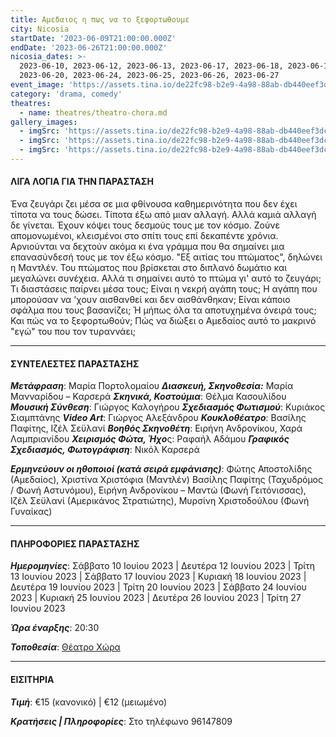 ```yaml
---
title: Αμεδαιος η πως να το ξεφορτωθουμε
city: Nicosia
startDate: '2023-06-09T21:00:00.000Z'
endDate: '2023-06-26T21:00:00.000Z'
nicosia_dates: >-
  2023-06-10, 2023-06-12, 2023-06-13, 2023-06-17, 2023-06-18, 2023-06-19,
  2023-06-20, 2023-06-24, 2023-06-25, 2023-06-26, 2023-06-27
event_image: 'https://assets.tina.io/de22fc98-b2e9-4a98-88ab-db440eef3dc1/Amedaios_1.jpg'
category: 'drama, comedy'
theatres:
  - name: theatres/theatro-chora.md
gallery_images:
  - imgSrc: 'https://assets.tina.io/de22fc98-b2e9-4a98-88ab-db440eef3dc1/Amedaios_2.jpg'
  - imgSrc: 'https://assets.tina.io/de22fc98-b2e9-4a98-88ab-db440eef3dc1/Amedaios_3.jpg'
  - imgSrc: 'https://assets.tina.io/de22fc98-b2e9-4a98-88ab-db440eef3dc1/Amedaios_4.jpg'
---
```


#### ΛΙΓΑ ΛΟΓΙΑ ΓΙΑ ΤΗΝ ΠΑΡΑΣΤΑΣΗ

Ένα ζευγάρι ζει μέσα σε μια φθίνουσα καθημερινότητα που δεν έχει τίποτα να τους δώσει. Τίποτα έξω από μιαν
αλλαγή. Αλλά καμιά αλλαγή δε γίνεται. Έχουν κόψει τους δεσμούς τους με τον κόσμο. Ζούνε απομονωμένοι,
κλεισμένοι στο σπίτι τους επί δεκαπέντε χρόνια. Αρνιούνται να δεχτούν ακόμα κι ένα γράμμα που θα σημαίνει
μια επανασύνδεσή τους με τον έξω κόσμο. "Εξ αιτίας του πτώματος", δηλώνει η Μαντλέν. Του πτώματος που
βρίσκεται στο διπλανό δωμάτιο και μεγαλώνει συνέχεια. Αλλά τι σημαίνει αυτό το πτώμα γι' αυτό το ζευγάρι; Τι
διαστάσεις παίρνει μέσα τους; Είναι η νεκρή αγάπη τους; Η αγάπη που μπορούσαν να 'χουν αισθανθεί και δεν
αισθάνθηκαν; Είναι κάποιο σφάλμα που τους βασανίζει; Ή μήπως όλα τα αποτυχημένα όνειρά τους; Και πώς να
το ξεφορτωθούν; Πώς να διώξει ο Αμεδαίος αυτό το μακρινό "εγώ" του που τον τυραννάει;

***

#### ΣΥΝΤΕΛΕΣΤΕΣ ΠΑΡΑΣΤΑΣΗΣ

***Μετάφραση***: Μαρία Πορτολομαίου
***Διασκευή, Σκηνοθεσία:*** Μαρία Μανναρίδου – Καρσερά
***Σκηνικά, Κοστούμια***: Θέλμα Κασουλίδου
***Μουσική Σύνθεση***: Γιώργος Καλογήρου
***Σχεδιασμός Φωτισμού***: Κυριάκος Σιαμπτάνης
***Video Art***: Γιώργος Αλεξάνδρου
***Κουκλοθέατρο***: Βασίλης Παφίτης, Ιζέλ Σεϋλανί
***Βοηθός Σκηνοθέτη***: Ειρήνη Ανδρονίκου, Χαρά Λαμπριανίδου
***Χειρισμός Φώτα, Ήχο***ς: Ραφαήλ Αδάμου
***Γραφικός Σχεδιασμός, Φωτογράφιση***: Νικόλ Καρσερά

***Ερμηνεύουν οι ηθοποιοί (κατά σειρά εμφάνισης)***: Φώτης Αποστολίδης (Αμεδαίος), Χριστίνα Χριστόφια (Μαντλέν) Βασίλης Παφίτης (Ταχυδρόμος / Φωνή Αστυνόμου), Ειρήνη Ανδρονίκου – Μαντώ (Φωνή Γειτόνισσας), Ιζέλ Σεϋλανί (Αμερικάνος Στρατιώτης), Μυρσίνη Χριστοδούλου (Φωνή Γυναίκας)

***

#### ΠΛΗΡΟΦΟΡΙΕΣ ΠΑΡΑΣΤΑΣΗΣ

***Ημερομηνίες***: Σάββατο 10 Ιουίου 2023 | Δευτέρα 12 Ιουνίου 2023 | Τρίτη 13 Ιουνίου 2023 | Σάββατο 17 Ιουνίου 2023 | Κυριακή 18 Ιουνίου 2023 | Δευτέρα 19 Ιουνίου 2023 | Τρίτη 20 Ιουνίου 2023 | Σάββατο 24 Ιουνίου 2023 | Κυριακή 25 Ιουνίου 2023 | Δευτέρα 26 Ιουνίου 2023 | Τρίτη 27 Ιουνίου 2023

***Ώρα έναρξης***: 20:30

***Τοποθεσία***: [Θέατρο Χώρα](?#map)

***

#### ΕΙΣΙΤΗΡΙΑ

***Τιμή***: €15 (κανονικό) | €12 (μειωμένο)

***Κρατήσεις | Πληροφορίες***: Στο τηλέφωνο 96147809
